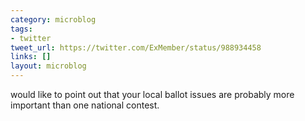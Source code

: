 ```yaml
---
category: microblog
tags:
- twitter
tweet_url: https://twitter.com/ExMember/status/988934458
links: []
layout: microblog
---
```

would like to point out that your local ballot issues are probably more important than one national contest.
